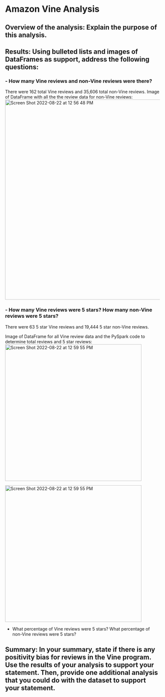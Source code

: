 # Amazon Vine Analysis

## Overview of the analysis: Explain the purpose of this analysis.

## Results: Using bulleted lists and images of DataFrames as support, address the following questions:

### - How many Vine reviews and non-Vine reviews were there?
There were 162 total Vine reviews and 35,606 total non-Vine reviews.
Image of DataFrame with all the the review data for non-Vine reviews:
<img width="650" alt="Screen Shot 2022-08-22 at 12 56 48 PM" src="https://user-images.githubusercontent.com/103215686/185997721-a90a5d0a-a6bf-48f8-8581-b700cba2efc9.png">

### - How many Vine reviews were 5 stars? How many non-Vine reviews were 5 stars?
There were 63 5 star Vine reviews and 19,444 5 star non-Vine reviews.

Image of DataFrame for all Vine review data and the PySpark code to determine total reviews and 5 star reviews:
<img width="444" alt="Screen Shot 2022-08-22 at 12 59 55 PM" src="https://user-images.githubusercontent.com/103215686/185998335-dba8619d-9d44-46fb-8c03-9ea45072c28c.png">

<img width="444" alt="Screen Shot 2022-08-22 at 12 59 55 PM" src="https://user-images.githubusercontent.com/103215686/185998362-d09fd629-ca78-4721-8b55-38817d2a0f78.png">


- What percentage of Vine reviews were 5 stars? What percentage of non-Vine reviews were 5 stars?

## Summary: In your summary, state if there is any positivity bias for reviews in the Vine program. Use the results of your analysis to support your statement. Then, provide one additional analysis that you could do with the dataset to support your statement.

